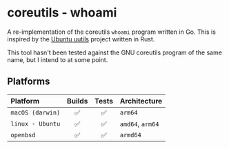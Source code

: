 # coreutils - whoami

A re-implementation of the coreutils `whoami` program written in Go. This is inspired by the [Ubuntu uutils](https://github.com/uutils/coreutils) project written in Rust.

This tool hasn't been tested against the GNU coreutils program of the same name, but I intend to at some point.

## Platforms

| Platform            | Builds|Tests|Architecture|
| :-------------------| :----:|:---:|:----------|
| `macOS (darwin)`    | ✅    |✅   |`arm64`      |
| `linux - Ubuntu`    | ✅    |✅   |`amd64`, `arm64`|
| `openbsd`           | ✅    |✅   |`armd64`     |

